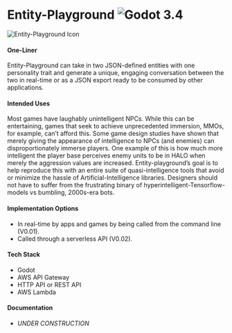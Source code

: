 # Entity-Playground ![Godot 3.4](https://img.shields.io/badge/godot-v3.4-%23478cbf)

![Entity-Playground Icon](https://lh3.googleusercontent.com/pw/AM-JKLUWMLLn_GNOi5fxzjkytSf5ZVBgeg10lIBgxGh-QinJ62uHTtP5S6FBjMB1vkjrkmxvKqSb04ibiIIXPoxrYoIH6LdXdr19NadT4Tbif2zCGWj4-TJlMGeMMIQUVyLaZz0q6nPN31mrgQiS0kIS2B4=s192-no)

#### One-Liner

Entity-Playground can take in two JSON-defined entities with one personality trait and generate a unique, engaging conversation between the two in real-time or as a JSON export ready to be consumed by other applications.

#### Intended Uses

Most games have laughably unintelligent NPCs. While this can be entertaining, games that seek to achieve unprecedented immersion, MMOs, for example, can’t afford this. Some game design studies have shown that merely giving the appearance of intelligence to NPCs (and enemies) can disproportionately immerse players. One example of this is how much more intelligent the player base perceives enemy units to be in HALO when merely the aggression values are increased. Entity-playground’s goal is to help reproduce this with an entire suite of quasi-intelligence tools that avoid or minimize the hassle of Artificial-Intelligence libraries. Designers should not have to suffer from the frustrating binary of hyperintelligent-Tensorflow-models vs bumbling, 2000s-era bots.

#### Implementation Options

- In real-time by apps and games by being called from the command line (V0.01).
- Called through a serverless API (V0.02).

#### Tech Stack

- Godot
- AWS API Gateway
- HTTP API or REST API
- AWS Lambda

#### Documentation

- *UNDER CONSTRUCTION*
